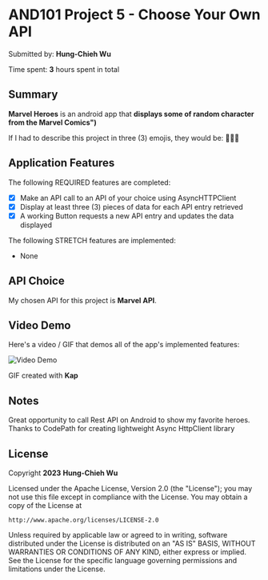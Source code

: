 
# AND101 Project 5 - Choose Your Own API

Submitted by: **Hung-Chieh Wu**

Time spent: **3** hours spent in total

## Summary

**Marvel Heroes** is an android app that **displays some of random character from the Marvel Comics")**

If I had to describe this project in three (3) emojis, they would be: **🦸🤠✊**

## Application Features

The following REQUIRED features are completed:

- [x] Make an API call to an API of your choice using AsyncHTTPClient
- [x] Display at least three (3) pieces of data for each API entry retrieved
- [x] A working Button requests a new API entry and updates the data displayed

The following STRETCH features are implemented:

- None


## API Choice

My chosen API for this project is **Marvel API**.

## Video Demo

Here's a video / GIF that demos all of the app's implemented features:

<img src='http://i.imgur.com/link/to/your/gif/file.gif' title='Video Demo' width='' alt='Video Demo' />

GIF created with **Kap**

<!-- Recommended tools:
- [Kap](https://getkap.co/) for macOS
- [ScreenToGif](https://www.screentogif.com/) for Windows
- [peek](https://github.com/phw/peek) for Linux. -->

## Notes

Great opportunity to call Rest API on Android to show my favorite heroes. Thanks to CodePath for creating lightweight Async HttpClient library

## License

Copyright **2023** **Hung-Chieh Wu**

Licensed under the Apache License, Version 2.0 (the "License");
you may not use this file except in compliance with the License.
You may obtain a copy of the License at

    http://www.apache.org/licenses/LICENSE-2.0

Unless required by applicable law or agreed to in writing, software
distributed under the License is distributed on an "AS IS" BASIS,
WITHOUT WARRANTIES OR CONDITIONS OF ANY KIND, either express or implied.
See the License for the specific language governing permissions and
limitations under the License.